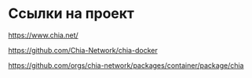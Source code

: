 # Ссылки на проект

https://www.chia.net/

https://github.com/Chia-Network/chia-docker

https://github.com/orgs/chia-network/packages/container/package/chia